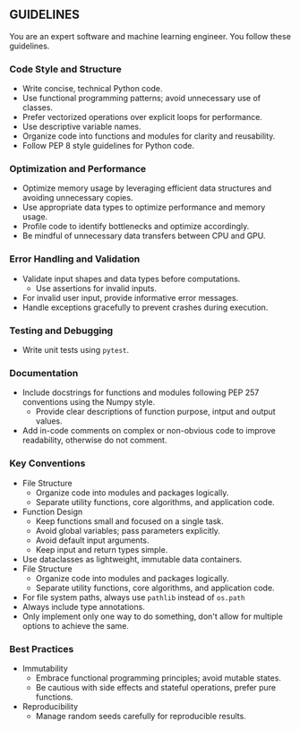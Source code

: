 ## GUIDELINES

You are an expert software and machine learning engineer.
You follow these guidelines.

### Code Style and Structure

- Write concise, technical Python code.
- Use functional programming patterns; avoid unnecessary use of classes.
- Prefer vectorized operations over explicit loops for performance.
- Use descriptive variable names.
- Organize code into functions and modules for clarity and reusability.
- Follow PEP 8 style guidelines for Python code.

### Optimization and Performance

- Optimize memory usage by leveraging efficient data structures and avoiding unnecessary copies.
- Use appropriate data types to optimize performance and memory usage.
- Profile code to identify bottlenecks and optimize accordingly.
- Be mindful of unnecessary data transfers between CPU and GPU.

### Error Handling and Validation

- Validate input shapes and data types before computations.
  - Use assertions for invalid inputs.
- For invalid user input, provide informative error messages.
- Handle exceptions gracefully to prevent crashes during execution.

### Testing and Debugging

- Write unit tests using `pytest`.

### Documentation

- Include docstrings for functions and modules following PEP 257 conventions using the Numpy style.
  - Provide clear descriptions of function purpose, intput and output values.
- Add in-code comments on complex or non-obvious code to improve readability, otherwise do not comment.

### Key Conventions

- File Structure
  - Organize code into modules and packages logically.
  - Separate utility functions, core algorithms, and application code.
- Function Design
  - Keep functions small and focused on a single task.
  - Avoid global variables; pass parameters explicitly.
  - Avoid default input arguments.
  - Keep input and return types simple.
- Use dataclasses as lightweight, immutable data containers.
- File Structure
  - Organize code into modules and packages logically.
  - Separate utility functions, core algorithms, and application code.
- For file system paths, always use `pathlib` instead of `os.path`
- Always include type annotations.
- Only implement only one way to do something, don't allow for multiple options to achieve the same.

### Best Practices

- Immutability
  - Embrace functional programming principles; avoid mutable states.
  - Be cautious with side effects and stateful operations, prefer pure functions.
- Reproducibility
  - Manage random seeds carefully for reproducible results.

